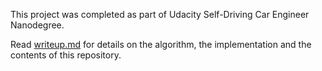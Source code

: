 This project was completed as part of Udacity Self-Driving Car Engineer Nanodegree.

Read [writeup.md](https://github.com/cbielsa/CarND-Advanced-Lane-Lines/edit/master/writeup.md) for details on the algorithm, the implementation and the contents of this repository.
